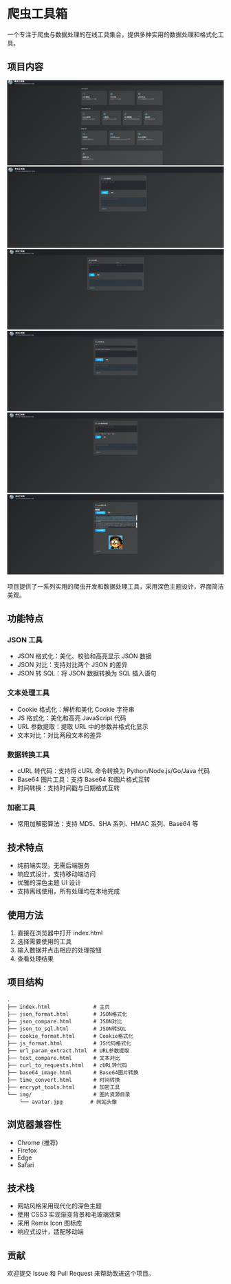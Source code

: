 # 爬虫工具箱

一个专注于爬虫与数据处理的在线工具集合，提供多种实用的数据处理和格式化工具。

## 项目内容

![项目首页截图](info/home.png)
![JSON格式化](info/json_format.png)
![JSON对比](info/json_compare.png)
![JSON转SQL](info/json_to_sql.png)
![CURL To Code](info/curl.png)
![Base64ToImage](info/base.png)

项目提供了一系列实用的爬虫开发和数据处理工具，采用深色主题设计，界面简洁美观。

## 功能特点

### JSON 工具

- JSON 格式化：美化、校验和高亮显示 JSON 数据
- JSON 对比：支持对比两个 JSON 的差异
- JSON 转 SQL：将 JSON 数据转换为 SQL 插入语句

### 文本处理工具

- Cookie 格式化：解析和美化 Cookie 字符串
- JS 格式化：美化和高亮 JavaScript 代码
- URL 参数提取：提取 URL 中的参数并格式化显示
- 文本对比：对比两段文本的差异

### 数据转换工具

- cURL 转代码：支持将 cURL 命令转换为 Python/Node.js/Go/Java 代码
- Base64 图片工具：支持 Base64 和图片格式互转
- 时间转换：支持时间戳与日期格式互转

### 加密工具

- 常用加解密算法：支持 MD5、SHA 系列、HMAC 系列、Base64 等

## 技术特点

- 纯前端实现，无需后端服务
- 响应式设计，支持移动端访问
- 优雅的深色主题 UI 设计
- 支持离线使用，所有处理均在本地完成

## 使用方法

1. 直接在浏览器中打开 index.html
2. 选择需要使用的工具
3. 输入数据并点击相应的处理按钮
4. 查看处理结果

## 项目结构

```
.
├── index.html              # 主页
├── json_format.html        # JSON格式化
├── json_compare.html       # JSON对比
├── json_to_sql.html        # JSON转SQL
├── cookie_format.html      # Cookie格式化
├── js_format.html          # JS代码格式化
├── url_param_extract.html  # URL参数提取
├── text_compare.html       # 文本对比
├── curl_to_requests.html   # cURL转代码
├── base64_image.html       # Base64图片转换
├── time_convert.html       # 时间转换
├── encrypt_tools.html      # 加密工具
└── img/                    # 图片资源目录
    └── avatar.jpg         # 网站头像
```

## 浏览器兼容性

- Chrome (推荐)
- Firefox
- Edge
- Safari

## 技术栈

- 网站风格采用现代化的深色主题
- 使用 CSS3 实现渐变背景和毛玻璃效果
- 采用 Remix Icon 图标库
- 响应式设计，适配移动端

## 贡献

欢迎提交 Issue 和 Pull Request 来帮助改进这个项目。

